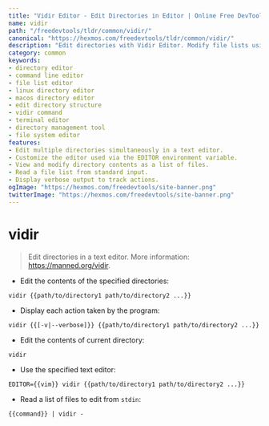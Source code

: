 ```yaml
---
title: "Vidir Editor - Edit Directories in Editor | Online Free DevTools by Hexmos"
name: vidir
path: "/freedevtools/tldr/common/vidir/"
canonical: "https://hexmos.com/freedevtools/tldr/common/vidir/"
description: "Edit directories with Vidir Editor. Modify file lists using your favorite text editor, ensuring quick and efficient directory management. Free online tool, no registration required."
category: common
keywords:
- directory editor
- command line editor
- file list editor
- linux directory editor
- macos directory editor
- edit directory structure
- vidir command
- terminal editor
- directory management tool
- file system editor
features:
- Edit multiple directories simultaneously in a text editor.
- Customize the editor used via the EDITOR environment variable.
- View and modify directory contents as a list of files.
- Read a file list from standard input.
- Display verbose output to track actions.
ogImage: "https://hexmos.com/freedevtools/site-banner.png"
twitterImage: "https://hexmos.com/freedevtools/site-banner.png"
---
```


# vidir

> Edit directories in a text editor.
> More information: <https://manned.org/vidir>.

- Edit the contents of the specified directories:

`vidir {{path/to/directory1 path/to/directory2 ...}}`

- Display each action taken by the program:

`vidir {{[-v|--verbose]}} {{path/to/directory1 path/to/directory2 ...}}`

- Edit the contents of current directory:

`vidir`

- Use the specified text editor:

`EDITOR={{vim}} vidir {{path/to/directory1 path/to/directory2 ...}}`

- Read a list of files to edit from `stdin`:

`{{command}} | vidir -`
